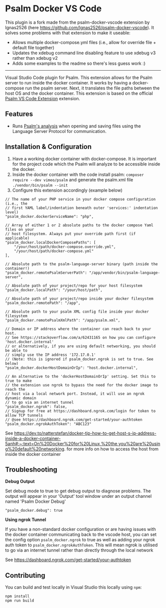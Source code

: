 # Psalm Docker VS Code

This plugin is a fork made from the psalm-docker-vscode extension by Ignas2526 (here https://github.com/Ignas2526/psalm-docker-vscode). It solves some problems with that extension to make it useable:

- Allows multiple docker-compose.yml files (i.e., allow for override file + default file together)
- Updates the xdebug command line disabling feature to use xdebug v3 rather than xdebug v2
- Adds some examples to the readme so there's less guess work :)

-------

Visual Studio Code plugin for Psalm. This extension allows for the Psalm server to run inside the docker container. It works by having a docker-compose run the psalm server. Next, it translates the file paths between the host OS and the docker container. This extension is based on the official [Psalm VS Code Extension](https://github.com/psalm/psalm-vscode-plugin) extension.

## Features

- Runs [Psalm's analysis](https://getpsalm.org) when opening and saving files using the Language Server Protocol for communication.


## Installation & Configuration

1. Have a working docker container with docker-compose. It is important for the project code which the Psalm will analyze to be accessible inside the docker.
2. Inside the docker container with the code install psalm: `composer require --dev vimeo/psalm` and generate the psalm.xml file `./vendor/bin/psalm --init`
3. Configure this extension accordingly (example below)

```
// The name of your PHP service in your docker compose configuration (i.e., the
// first YAML label/indentation beneath outer 'services:' indentation level)
"psalm_docker.dockerServiceName": "php",

// Array of either 1 or 2 absolute paths to the docker compose Yaml files on your
// host filesystem. Always put your override path first (if applicable)
"psalm_docker.localDockerComposePaths": [
    "/your/host/path/docker-compose.override.yml",
    "/your/host/path/docker-compose.yml"
],

// Absolute path to the psalm-language-server binary (path inside the container!)
"psalm_docker.remotePsalmServerPath": "/app/vendor/bin/psalm-language-server",

// Absolute path of your project/repo for your host filesystem
"psalm_docker.localPath": "/your/host/path",

// Absolute path of your project/repo inside your docker filesystem
"psalm_docker.remotePath": "/app",

// Absolute path to your psalm XML config file inside your docker filesystem
"psalm_docker.remotePsalmXmlPath": "/app/psalm.xml",

// Domain or IP address where the container can reach back to your host. 
// See https://stackoverflow.com/a/62431165 on how you can configure 'host.docker.internal'
// or alternatively, if you are using default networking, you should be able to
// simply use the IP address '172.17.0.1'
// (Note: this is ignored if psalm_docker.ngrok is set to true. See below)
"psalm_docker.dockerHostDomainOrIp": "host.docker.internal",

// An alternative to the 'dockerHostDomainOrIp' setting. Set this to true to make
// the extension use ngrok to bypass the need for the docker image to reach the
// host via a local network port. Instead, it will use an ngrok dynamic domain
// to go via an internet tunnel
"psalm_docker.ngrok": false,
// Signup for free at https://dashboard.ngrok.com/login for token to allow TCP tunnels
// @see https://dashboard.ngrok.com/get-started/your-authtoken
"psalm_docker.ngrokAuthToken": "ABC123"
```

See https://dev.to/natterstefan/docker-tip-how-to-get-host-s-ip-address-inside-a-docker-container-5anh#:~:text=On%20Docker%20for%20Linux,%20the,you%20are%20using%20default%20networking. for more info on how
to access the host from inside the docker container

## Troubleshooting

**Debug Output**

Set debug mode to true to get debug output to diagnose problems. The output will
appear in your 'Output' tool window under an output channel named 'Psalm Docker Debug'

```
"psalm_docker.debug": true
```

**Using ngrok Tunnel**

If you have a non-standard docker configuration or are having issues with the docker container
communicating back to the vscode host, you can set the config option `psalm_docker.ngrok` to true as well as adding your ngrok auth token to `psalm_docker.ngrokAuthToken`.
This will mean ngrok is utilised to go via an internet tunnel rather than directly through the local network

See https://dashboard.ngrok.com/get-started/your-authtoken

## Contributing

You can build and test locally in Visual Studio this locally using `npm`:

```
npm install
npm run build
```
